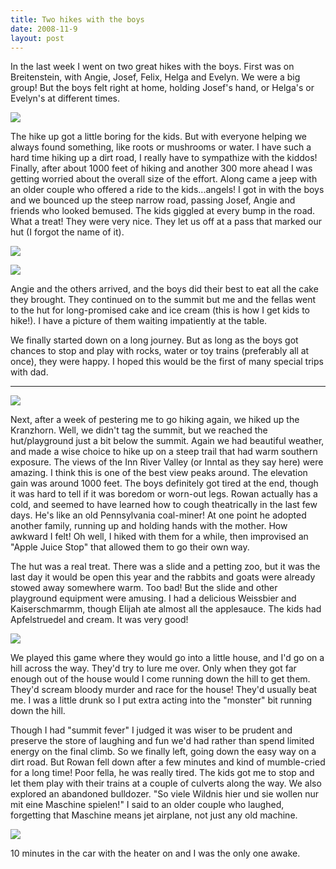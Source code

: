 ```yaml
---
title: Two hikes with the boys
date: 2008-11-9
layout: post
---
```


In the last week I went on two great hikes with the boys. First was on
Breitenstein, with Angie, Josef, Felix, Helga and Evelyn. We were a big
group! But the boys felt right at home, holding Josef's hand, or Helga's
or Evelyn's at different times.
  
  
[![](http://farm4.static.flickr.com/3174/3005163174_34233e687b.jpg)](http://www.flickr.com/photos/ripsawridge/3005163174/)
  
  
The hike up got a little boring for the kids. But with everyone helping
we always found something, like roots or mushrooms or water. I have such
a hard time hiking up a dirt road, I really have to sympathize with the
kiddos! Finally, after about 1000 feet of hiking and another 300 more ahead
I was getting worried about the overall size of the effort. Along came
a jeep with an older couple who offered a ride to the kids...angels! I
got in with the boys and we bounced up the steep narrow road, passing Josef,
Angie and friends who looked bemused. The kids giggled at every bump in
the road. What a treat! They were very nice. They let us off at a pass
that marked our hut (I forgot the name of it).
  
  
[![](http://farm4.static.flickr.com/3007/3004321135_30ebef404e.jpg)](http://www.flickr.com/photos/ripsawridge/3004321135/)
  
  
[![](http://farm4.static.flickr.com/3245/3004329887_2f2e566170.jpg)](http://www.flickr.com/photos/ripsawridge/3004329887/)
  
  
Angie and the others arrived, and the boys did their best to eat all the
cake they brought. They continued on to the summit but me and the fellas
went to the hut for long-promised cake and ice cream (this is how I get
kids to hike!). I have a picture of them waiting impatiently at the table.
  
  
We finally started down on a long journey. But as long as the boys got
chances to stop and play with rocks, water or toy trains (preferably all
at once), they were happy. I hoped this would be the first of many special
trips with dad.
  
  

---

  
  
[![](http://farm4.static.flickr.com/3187/3017068096_f56355b295.jpg)](http://www.flickr.com/photos/ripsawridge/3017068096/)
  
  
Next, after a week of pestering me to go hiking again, we hiked up the
Kranzhorn. Well, we didn't tag the summit, but we reached the hut/playground
just a bit below the summit. Again we had beautiful weather, and made a
wise choice to hike up on a steep trail that had warm southern exposure.
The views of the Inn River Valley (or Inntal as they say here) were amazing.
I think this is one of the best view peaks around. The elevation gain was
around 1000 feet. The boys definitely got tired at the end, though it was
hard to tell if it was boredom or worn-out legs. Rowan actually has a cold,
and seemed to have learned how to cough theatrically in the last few days.
He's like an old Pennsylvania coal-miner! At one point he adopted another
family, running up and holding hands with the mother. How awkward I felt!
Oh well, I hiked with them for a while, then improvised an "Apple Juice
Stop" that allowed them to go their own way.
  
  
  
The hut was a real treat. There was a slide and a petting zoo, but it
was the last day it would be open this year and the rabbits and goats were
already stowed away somewhere warm. Too bad! But the slide and other playground
equipment were amusing. I had a delicious Weissbier and Kaiserschmarmm,
though Elijah ate almost all the applesauce. The kids had Apfelstruedel
and cream. It was very good!
  
  
[![](http://farm4.static.flickr.com/3064/3017074488_02d3be82b3.jpg)](http://www.flickr.com/photos/ripsawridge/3017074488/)
  
  
We played this game where they would go into a little house, and I'd go
on a hill across the way. They'd try to lure me over. Only when they got
far enough out of the house would I come running down the hill to get them.
They'd scream bloody murder and race for the house! They'd usually beat
me. I was a little drunk so I put extra acting into the "monster" bit running
down the hill.
  
  
Though I had "summit fever" I judged it was wiser to be prudent and preserve
the store of laughing and fun we'd had rather than spend limited energy
on the final climb. So we finally left, going down the easy way on a dirt
road. But Rowan fell down after a few minutes and kind of mumble-cried
for a long time! Poor fella, he was really tired. The kids got me to stop
and let them play with their trains at a couple of culverts along the way.
We also explored an abandoned bulldozer. "So viele Wildnis hier und sie
wollen nur mit eine Maschine spielen!" I said to an older couple who laughed,
forgetting that Maschine means jet airplane, not just any old machine.
  
  
[![](http://farm4.static.flickr.com/3147/3017084280_0957b8c9fb.jpg)](http://www.flickr.com/photos/ripsawridge/3017084280/)
  
  
10 minutes in the car with the heater on and I was the only one awake.
